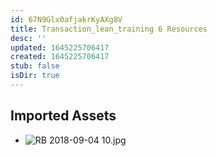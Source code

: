 ```yaml
---
id: 67N9Glx0afjakrKyAXg8V
title: Transaction_lean_training 6 Resources
desc: ''
updated: 1645225706417
created: 1645225706417
stub: false
isDir: true
---
```

## Imported Assets
- ![RB 2018-09-04 10.jpg](/assets/rb-2018-09-04-10.jpg)
